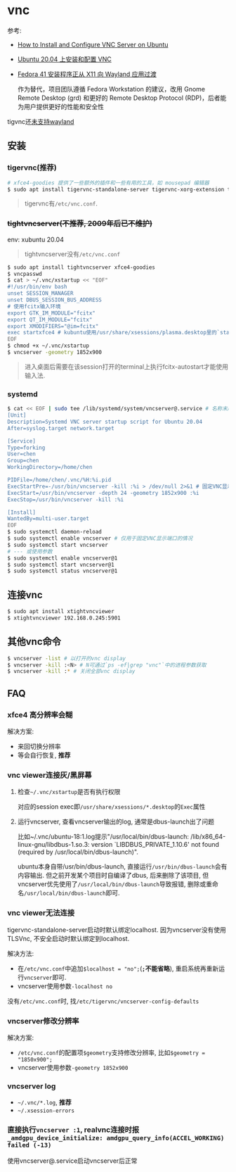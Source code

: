 # vnc
参考:
- [How to Install and Configure VNC Server on Ubuntu](https://www.tecmint.com/install-and-configure-vnc-server-on-ubuntu/)
- [Ubuntu 20.04 上安装和配置 VNC](https://xie.infoq.cn/article/cf473dc0dea917b0b2a546ecd)
- [Fedora 41 安装程序正从 X11 向 Wayland 应用过渡](https://www.oschina.net/news/299076/fedora-41-anaconda-wayland)

	作为替代，项目团队遵循 Fedora Workstation 的建议，改用 Gnome Remote Desktop (grd) 和更好的 Remote Desktop Protocol (RDP)，后者能为用户提供更好的性能和安全性

tigvnc还[未支持wayland](https://github.com/TigerVNC/tigervnc/issues/158)

## 安装

### tigervnc(**推荐**)
```bash
# xfce4-goodies 提供了一些额外的插件和一些有用的工具，如 mousepad 编辑器
$ sudo apt install tigervnc-standalone-server tigervnc-xorg-extension tigervnc-viewer [xfce4-goodies]
```

> tigervnc有`/etc/vnc.conf`.

### ~~tightvncserver(不推荐, 2009年后已不维护)~~
env: xubuntu 20.04

> tightvncserver没有`/etc/vnc.conf`

```bash
$ sudo apt install tightvncserver xfce4-goodies
$ vncpasswd
$ cat > ~/.vnc/xstartup << "EOF"
#!/usr/bin/env bash
unset SESSION_MANAGER
unset DBUS_SESSION_BUS_ADDRESS
# 使用fcitx输入环境
export GTK_IM_MODULE="fcitx"
export QT_IM_MODULE="fcitx"
export XMODIFIERS="@im=fcitx"
exec startxfce4 # kubuntu使用/usr/share/xsessions/plasma.desktop里的`startplasma-x11`
EOF
$ chmod +x ~/.vnc/xstartup
$ vncserver -geometry 1852x900
```

> 进入桌面后需要在该session打开的terminal上执行fcitx-autostart才能使用输入法.

### systemd
```bash
$ cat << EOF | sudo tee /lib/systemd/system/vncserver@.service # 名称末尾的@符号将允许传入一个可以在服务配置中使用的参数用来指定管理服务时要使用的VNC显示端口. 个人使用时直接在配置VNC显示端口为1即可
[Unit]
Description=Systemd VNC server startup script for Ubuntu 20.04
After=syslog.target network.target

[Service]
Type=forking
User=chen
Group=chen
WorkingDirectory=/home/chen

PIDFile=/home/chen/.vnc/%H:%i.pid
ExecStartPre=-/usr/bin/vncserver -kill :%i > /dev/null 2>&1 # 固定VNC显示端口为1: ExecStartPre=-/usr/bin/vncserver -kill :1 > /dev/null 2>&1
ExecStart=/usr/bin/vncserver -depth 24 -geometry 1852x900 :%i
ExecStop=/usr/bin/vncserver -kill :%i

[Install]
WantedBy=multi-user.target
EOF
$ sudo systemctl daemon-reload
$ sudo systemctl enable vncserver # 仅用于固定VNC显示端口的情况
$ sudo systemctl start vncserver
# --- 或使用参数
$ sudo systemctl enable vncserver@1
$ sudo systemctl start vncserver@1
$ sudo systemctl status vncserver@1
```

## 连接vnc
```bash
$ sudo apt install xtightvncviewer
$ xtightvncviewer 192.168.0.245:5901
```

## 其他vnc命令
```bash
$ vncserver -list # 以打开的vnc display
$ vncserver -kill :<N> # N可通过`ps -ef|grep "vnc"`中的进程参数获取
$ vncserver -kill :* # 关闭全部vnc display
```

## FAQ
### xfce4 高分辨率会糊
解决方案:
- 来回切换分辨率
- 等会自行恢复, **推荐**

### vnc viewer连接灰/黑屏幕
1. 检查`~/.vnc/xstartup`是否有执行权限

	对应的session exec即`/usr/share/xsessions/*.desktop`的`Exec`属性
1. 运行vncserver, 查看vncserver输出的log, 通常是dbus-launch出了问题

	比如~/.vnc/ubuntu-18:1.log提示"/usr/local/bin/dbus-launch: /lib/x86_64-linux-gnu/libdbus-1.so.3: version `LIBDBUS_PRIVATE_1.10.6' not found (required by /usr/local/bin/dbus-launch)".

	ubuntu本身自带/usr/bin/dbus-launch, 直接运行`/usr/bin/dbus-launch`会有内容输出. 但之前开发某个项目时自编译了dbus, 后来删除了该项目, 但vncserver优先使用了`/usr/local/bin/dbus-launch`导致报错, 删除或重命名`/usr/local/bin/dbus-launch`即可.

### vnc viewer无法连接
tigervnc-standalone-server启动时默认绑定localhost. 因为vncserver没有使用TLSVnc, 不安全启动时默认绑定到localhost.

解决方法:
- 在`/etc/vnc.conf`中追加`$localhost = "no";`(**`;`不能省略**), 重启系统再重新运行`vncserver`即可.
- vncserver使用参数`-localhost no`

没有`/etc/vnc.conf`时, 找`/etc/tigervnc/vncserver-config-defaults`

### vncserver修改分辨率
解决方案:
- `/etc/vnc.conf`的配置项`$geometry`支持修改分辨率, 比如`$geometry = "1850x900";`
- vncserver使用参数`-geometry 1852x900`

### vncserver log
- `~/.vnc/*.log`, **推荐**
- `~/.xsession-errors`

### 直接执行`vncserver :1`, realvnc连接时报`_amdgpu_device_initialize: amdgpu_query_info(ACCEL_WORKING) failed (-13)`
使用vncserver@.service启动vncserver后正常